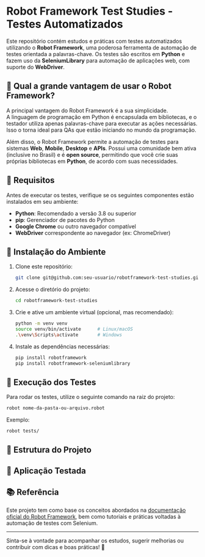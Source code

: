 # Robot Framework Test Studies - Testes Automatizados

Este repositório contém estudos e práticas com testes automatizados utilizando o **Robot Framework**, uma poderosa ferramenta de automação de testes orientada a palavras-chave. Os testes são escritos em **Python** e fazem uso da **SeleniumLibrary** para automação de aplicações web, com suporte do **WebDriver**.

## 🤔 Qual a grande vantagem de usar o Robot Framework?

A principal vantagem do Robot Framework é a sua simplicidade.  
A linguagem de programação em Python é encapsulada em bibliotecas, e o testador utiliza apenas palavras-chave para executar as ações necessárias. Isso o torna ideal para QAs que estão iniciando no mundo da programação.

Além disso, o Robot Framework permite a automação de testes para sistemas **Web**, **Mobile**, **Desktop** e **APIs**. Possui uma comunidade bem ativa (inclusive no Brasil) e é **open source**, permitindo que você crie suas próprias bibliotecas em **Python**, de acordo com suas necessidades.

## 📌 Requisitos

Antes de executar os testes, verifique se os seguintes componentes estão instalados em seu ambiente:

- **Python**: Recomendado a versão 3.8 ou superior  
- **pip**: Gerenciador de pacotes do Python  
- **Google Chrome** ou outro navegador compatível  
- **WebDriver** correspondente ao navegador (ex: ChromeDriver)

## 🚀 Instalação do Ambiente

1. Clone este repositório:  
   ```bash
   git clone git@github.com:seu-usuario/robotframework-test-studies.git
   ```

2. Acesse o diretório do projeto:  
   ```bash
   cd robotframework-test-studies
   ```

3. Crie e ative um ambiente virtual (opcional, mas recomendado):  
   ```bash
   python -m venv venv
   source venv/bin/activate      # Linux/macOS  
   .\venv\Scripts\activate       # Windows
   ```

4. Instale as dependências necessárias:  
   ```bash
   pip install robotframework
   pip install robotframework-seleniumlibrary
   ```

## 🥾 Execução dos Testes

Para rodar os testes, utilize o seguinte comando na raiz do projeto:

```bash
robot nome-da-pasta-ou-arquivo.robot
```

Exemplo:

```bash
robot tests/
```

## 📂 Estrutura do Projeto

## 🧪 Aplicação Testada

## 📚 Referência

Este projeto tem como base os conceitos abordados na [documentação oficial do Robot Framework](https://robotframework.org/), bem como tutoriais e práticas voltadas à automação de testes com Selenium.

---

Sinta-se à vontade para acompanhar os estudos, sugerir melhorias ou contribuir com dicas e boas práticas! 🚀
